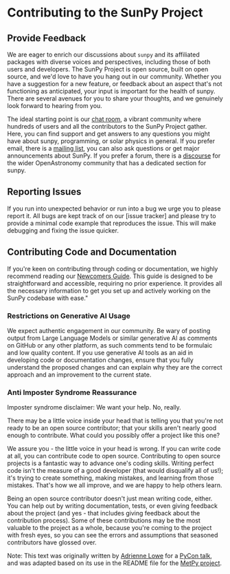 # Contributing to the SunPy Project

## Provide Feedback

We are eager to enrich our discussions about `sunpy` and its affiliated packages with diverse voices and perspectives, including those of both users and developers.
The SunPy Project is open source, built on open source, and we'd love to have you hang out in our community.
Whether you have a suggestion for a new feature, or feedback about an aspect that's not functioning as anticipated, your input is important for the health of sunpy.
There are several avenues for you to share your thoughts, and we genuinely look forward to hearing from you.

The ideal starting point is our [chat room], a vibrant community where hundreds of users and all the contributors to the SunPy Project gather.
Here, you can find support and get answers to any questions you might have about sunpy, programming, or solar physics in general.
If you prefer email, there is a [mailing list], you can also ask questions or get major announcements about SunPy.
If you prefer a forum, there is a [discourse] for the wider OpenAstronomy community that has a dedicated section for sunpy.

## Reporting Issues

If you run into unexpected behavior or run into a bug we urge you to please report it.
All bugs are kept track of on our [issue tracker] and please try to provide a minimal code example that reproduces the issue.
This will make debugging and fixing the issue quicker.

## Contributing Code and Documentation

If you're keen on contributing through coding or documentation, we highly recommend reading our [Newcomers Guide].
This guide is designed to be straightforward and accessible, requiring no prior experience. It provides all the necessary information to get you set up and actively working on the SunPy codebase with ease."

### Restrictions on Generative AI Usage

We expect authentic engagement in our community.
Be wary of posting output from Large Language Models or similar generative AI as comments on GitHub or any other platform, as such comments tend to be formulaic and low quality content.
If you use generative AI tools as an aid in developing code or documentation changes, ensure that you fully understand the proposed changes and can explain why they are the correct approach and an improvement to the current state.

### Anti Imposter Syndrome Reassurance

Imposter syndrome disclaimer: We want your help. No, really.

There may be a little voice inside your head that is telling you that you're not ready to be an open source contributor; that your skills aren't nearly good enough to contribute.
What could you possibly offer a project like this one?

We assure you - the little voice in your head is wrong.
If you can write code at all, you can contribute code to open source.
Contributing to open source projects is a fantastic way to advance one's coding skills.
Writing perfect code isn't the measure of a good developer (that would disqualify all of us!); it's trying to create something, making mistakes, and learning from those mistakes.
That's how we all improve, and we are happy to help others learn.

Being an open source contributor doesn't just mean writing code, either.
You can help out by writing documentation, tests, or even giving feedback about the project (and yes - that includes giving feedback about the contribution process).
Some of these contributions may be the most valuable to the project as a whole, because you're coming to the project with fresh eyes, so you can see the errors and assumptions that seasoned contributors have glossed over.

Note: This text was originally written by [Adrienne Lowe](https://github.com/adriennefriend) for a [PyCon talk](https://www.youtube.com/watch?v=6Uj746j9Heo), and was adapted based on its use in the README file for the [MetPy project](https://github.com/Unidata/MetPy).

[chat room]: https://app.element.io/#/room/#sunpy:openastronomy.org
[mailing list]: https://groups.google.com/forum/#!forum/sunpy
[discourse]: https://community.openastronomy.org/
[Newcomers Guide]: https://docs.sunpy.org/en/latest/dev_guide/contents/newcomers.html
